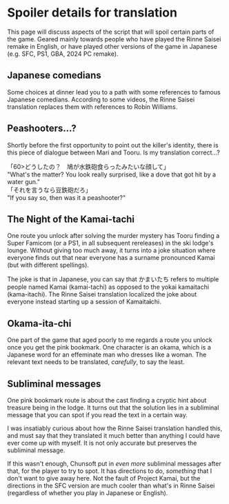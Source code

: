 # Spoiler details for translation
This page will discuss aspects of the script that will spoil certain parts of the game. Geared mainly towards people who have played the Rinne Saisei remake in English, or have played other versions of the game in Japanese (e.g. SFC, PS1, GBA, 2024 PC remake).

## Japanese comedians
Some choices at dinner lead you to a path with some references to famous Japanese comedians. According to some videos, the Rinne Saisei translation replaces them with references to Robin Williams.

## Peashooters...?
Shortly before the first opportunity to point out the killer's identity, there is this piece of dialogue between Mari and Tooru. Is my translation correct...?

「60>どうしたの？　鳩が水鉄砲食らったみたいな顔して」\
"What's the matter? You look really surprised, like a dove that got hit by a water gun."\
「それを言うなら豆鉄砲だろ」\
"If you say so, then was it a peashooter?"

## The Night of the Kamai-tachi
One route you unlock after solving the murder mystery has Tooru finding a Super Famicom (or a PS1, in all subsequent rereleases) in the ski lodge's lounge. Without giving too much away, it turns into a joke situation where everyone finds out that near everyone has a surname pronounced Kamai (but with different spellings).

The joke is that in Japanese, you can say that かまいたち refers to multiple people named Kamai (kamai-tachi) as opposed to the yokai kamaitachi (kama-itachi). The Rinne Saisei translation localized the joke about everyone instead starting up a session of Kamaita**i**chi.

## Okama-ita-chi
One part of the game that aged poorly to me regards a route you unlock once you get the pink bookmark. One character is an okama, which is a Japanese word for an effeminate man who dresses like a woman. The relevant text needs to be translated, *carefully*, to say the least.

## Subliminal messages
One pink bookmark route is about the cast finding a cryptic hint about treasure being in the lodge. It turns out that the solution lies in a subliminal message that you can spot if you read the text in a certain way.

I was insatiably curious about how the Rinne Saisei translation handled this, and must say that they translated it much better than anything I could have ever come up with myself. It is not only accurate but preserves the subliminal message.

If this wasn't enough, Chunsoft put in *even more* subliminal messages after that, for the player to try to spot. It has directions to do, *something* that I don't want to give away here. Not the fault of Project Kamai, but the directions in the SFC version are much cooler than what's in Rinne Saisei (regardless of whether you play in Japanese or English).
